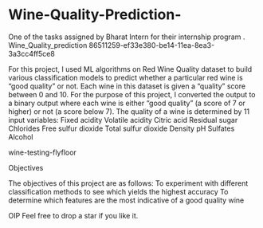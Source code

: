 # Wine-Quality-Prediction-
One of the tasks assigned by Bharat Intern for their internship program .
Wine_Quality_prediction
86511259-ef33e380-be14-11ea-8ea3-3a3cc4ff5ce8

For this project, I used ML algorithms on Red Wine Quality dataset to build various classification models to predict whether a particular red wine is “good quality” or not. Each wine in this dataset is given a “quality” score between 0 and 10. For the purpose of this project, I converted the output to a binary output where each wine is either “good quality” (a score of 7 or higher) or not (a score below 7). The quality of a wine is determined by 11 input variables: Fixed acidity Volatile acidity Citric acid Residual sugar Chlorides Free sulfur dioxide Total sulfur dioxide Density pH Sulfates Alcohol

wine-testing-flyfloor

Objectives

The objectives of this project are as follows: To experiment with different classification methods to see which yields the highest accuracy To determine which features are the most indicative of a good quality wine

OIP Feel free to drop a star if you like it.
